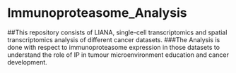 # Immunoproteasome_Analysis
##This repository consists of LIANA, single-cell transcriptomics and spatial transcriptomics analysis of different cancer datasets. 
###The Analysis is done with respect to immunoproteasome expression in those datasets to understand the role of IP in tumour microenvironment education and cancer development. 
